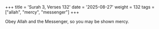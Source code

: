 +++
title = 'Surah 3, Verses 132'
date = '2025-08-27'
weight = 132
tags = ["allah", "mercy", "messenger"]
+++

Obey Allah and the Messenger, so you may be shown mercy.
